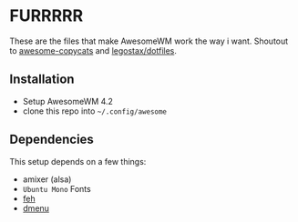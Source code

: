# FURRRRR
These are the files that make AwesomeWM work the way i want.
Shoutout to
 [awesome-copycats](https://github.com/copycat-killer/awesome-copycats) and [legostax/dotfiles](https://github.com/legostax/dotfiles).

 ## Installation
 - Setup AwesomeWM 4.2
 - clone this repo into `~/.config/awesome`

 ## Dependencies
 This setup depends on a few things:
 - amixer (alsa)
 - `Ubuntu Mono` Fonts
 - [feh](https://wiki.archlinux.org/index.php/feh)
 - [dmenu](https://wiki.archlinux.org/index.php/Dmenu)